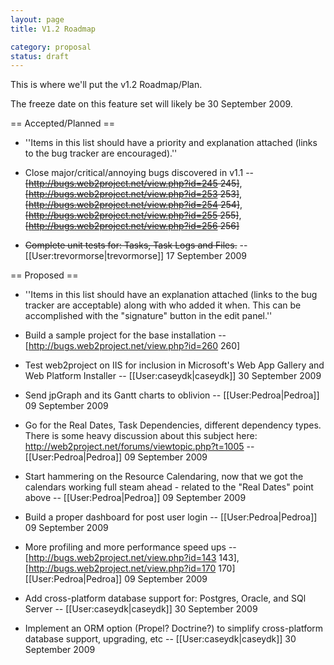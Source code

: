 ```yaml
---
layout: page
title: V1.2 Roadmap

category: proposal
status: draft
---
```


This is where we'll put the v1.2 Roadmap/Plan.

The freeze date on this feature set will likely be 30 September 2009.

== Accepted/Planned ==

*  ''Items in this list should have a priority and explanation attached (links to the bug tracker are encouraged).''

*  Close major/critical/annoying bugs discovered in v1.1 -- <s>[http://bugs.web2project.net/view.php?id=245 245]</s>, <s>[http://bugs.web2project.net/view.php?id=253 253]</s>, <s>[http://bugs.web2project.net/view.php?id=254 254]</s>, <s>[http://bugs.web2project.net/view.php?id=255 255]</s>, <s>[http://bugs.web2project.net/view.php?id=256 256]</s>

* <s>Complete unit tests for: Tasks, Task Logs and Files.</s> -- [[User:trevormorse|trevormorse]] 17 September 2009

== Proposed ==

*  ''Items in this list should have an explanation attached (links to the bug tracker are acceptable) along with who added it when.  This can be accomplished with the "signature" button in the edit panel.''

*  Build a sample project for the base installation -- [http://bugs.web2project.net/view.php?id=260 260]

*  Test web2project on IIS for inclusion in Microsoft's Web App Gallery and Web Platform Installer -- [[User:caseydk|caseydk]] 30 September 2009

*  Send jpGraph and its Gantt charts to oblivion -- [[User:Pedroa|Pedroa]] 09 September 2009

*  Go for the Real Dates, Task Dependencies, different dependency types.  There is some heavy discussion about this subject here: http://web2project.net/forums/viewtopic.php?t=1005 -- [[User:Pedroa|Pedroa]] 09 September 2009

*  Start hammering on the Resource Calendaring, now that we got the calendars working full steam ahead - related to the "Real Dates" point above -- [[User:Pedroa|Pedroa]] 09 September 2009

*  Build a proper dashboard for post user login -- [[User:Pedroa|Pedroa]] 09 September 2009

*  More profiling and more performance speed ups -- [http://bugs.web2project.net/view.php?id=143 143], [http://bugs.web2project.net/view.php?id=170 170] [[User:Pedroa|Pedroa]] 09 September 2009

* Add cross-platform database support for:  Postgres, Oracle, and SQl Server -- [[User:caseydk|caseydk]] 30 September 2009

* Implement an ORM option (Propel? Doctrine?) to simplify cross-platform database support, upgrading, etc -- [[User:caseydk|caseydk]] 30 September 2009